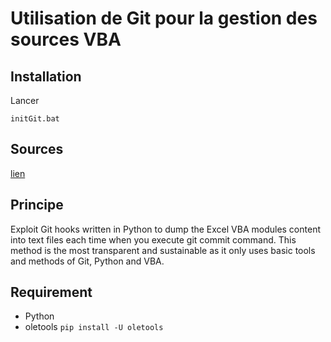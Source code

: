 # Utilisation de Git pour la gestion des sources VBA

## Installation

Lancer

    initGit.bat

## Sources

[lien](https://medium.com/@ivanzhd/use-git-hooks-for-version-control-of-excel-vba-code-261fda960fc5)

## Principe

Exploit Git hooks written in Python to dump the Excel VBA modules content into text files each time when you execute git commit command. This method is the most transparent and sustainable as it only uses basic tools and methods of Git, Python and VBA.

## Requirement

- Python
- oletools
`pip install -U oletools`
